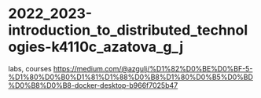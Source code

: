 # 2022_2023-introduction_to_distributed_technologies-k4110c_azatova_g_j
labs, courses
https://medium.com/@azgulj/%D1%82%D0%BE%D0%BF-5-%D1%80%D0%B0%D1%81%D1%88%D0%B8%D1%80%D0%B5%D0%BD%D0%B8%D0%B8-docker-desktop-b966f7025b47
